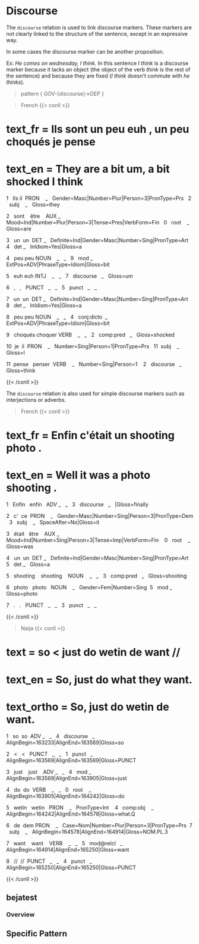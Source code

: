 # Discourse
The `discourse` relation is used to link discourse markers. These markers are not clearly linked to the structure of the sentence, except in an expressive way.

In some cases the discourse marker can be another proposition.

Ex: *He comes on wednesday, I think.* In this sentence *I think* is a discourse marker because it lacks an object (the object of the verb *think* is the rest of the sentence) and because they are fixed (*I think* doesn't commute with *he thinks*).


> pattern { GOV-[discourse]->DEP }
  
> French
{{< conll >}}

# text_fr = Ils sont un peu euh , un peu choqués je pense

# text_en = They are a bit um, a bit shocked I think

1   Ils il  PRON    _   Gender=Masc|Number=Plur|Person=3|PronType=Prs   2   subj    _   Gloss=they

2   sont    être    AUX _   Mood=Ind|Number=Plur|Person=3|Tense=Pres|VerbForm=Fin   0   root    _   Gloss=are

3   un  un  DET _   Definite=Ind|Gender=Masc|Number=Sing|PronType=Art   4   det _   InIdiom=Yes|Gloss=a

4   peu peu NOUN    _   _   9   mod _   ExtPos=ADV|PhraseType=Idiom|Gloss=bit

5   euh euh INTJ    _   _   7   discourse   _   Gloss=um

6   ,   ,   PUNCT   _   _   5   punct   _   _

7   un  un  DET _   Definite=Ind|Gender=Masc|Number=Sing|PronType=Art   8   det _   InIdiom=Yes|Gloss=a

8   peu peu NOUN    _   _   4   conj:dicto  _   ExtPos=ADV|PhraseType=Idiom|Gloss=bit

9   choqués choquer VERB    _   _   2   comp:pred   _   Gloss=shocked

10  je  il  PRON    _   Number=Sing|Person=1|PronType=Prs   11  subj    _   Gloss=I

11  pense   penser  VERB    _   Number=Sing|Person=1    2   discourse   _   Gloss=think

{{< /conll >}}
  

The `discourse` relation is also used for simple discourse markers such as interjections or adverbs.

  

> French
{{< conll >}}

# text_fr = Enfin c'était un shooting photo .

# text_en = Well it was a photo shooting .

1   Enfin   enfin   ADV _   _   3   discourse   _   |Gloss=finally

2   c'  ce  PRON    _   Gender=Masc|Number=Sing|Person=3|PronType=Dem   3   subj    _   SpaceAfter=No|Gloss=it

3   était   être    AUX _   Mood=Ind|Number=Sing|Person=3|Tense=Imp|VerbForm=Fin    0   root    _   Gloss=was

4   un  un  DET _   Definite=Ind|Gender=Masc|Number=Sing|PronType=Art   5   det _   Gloss=a

5   shooting    shooting    NOUN    _   _   3   comp:pred   _   Gloss=shooting

6   photo   photo   NOUN    _   Gender=Fem|Number=Sing  5   mod _   Gloss=photo

7   .   .   PUNCT   _   _   3   punct   _   _

{{< /conll >}}

> Naija
{{< conll >}}

# text = so < just do wetin de want //

# text_en = So, just do what they want.

# text_ortho = So, just do wetin de want.

1   so  so  ADV _   _   4   discourse   _   AlignBegin=163233|AlignEnd=163569|Gloss=so

2   <   <   PUNCT   _   _   1   punct   _   AlignBegin=163569|AlignEnd=163569|Gloss=PUNCT

3   just    just    ADV _   _   4   mod _   AlignBegin=163569|AlignEnd=163905|Gloss=just

4   do  do  VERB    _   _   0   root    _   AlignBegin=163905|AlignEnd=164242|Gloss=do

5   wetin   wetin   PRON    _   PronType=Int    4   comp:obj    _   AlignBegin=164242|AlignEnd=164578|Gloss=what.Q

6   de  dem PRON    _   Case=Nom|Number=Plur|Person=3|PronType=Prs  7   subj    _   AlignBegin=164578|AlignEnd=164914|Gloss=NOM.PL.3

7   want    want    VERB    _   _   5   mod@relcl   _   AlignBegin=164914|AlignEnd=165250|Gloss=want

8   //  //  PUNCT   _   _   4   punct   _   AlignBegin=165250|AlignEnd=165250|Gloss=PUNCT

{{< /conll >}}

## bejatest

### Overview

## Specific Pattern



